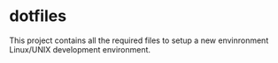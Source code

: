 dotfiles
========

This project contains all the required files to setup a new envinronment Linux/UNIX development environment.
